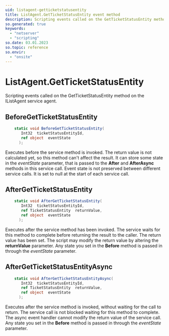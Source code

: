 ```yaml
---
uid: listagent-getticketstatusentity
title: ListAgent.GetTicketStatusEntity event method
description: Scripting events called on the GetTicketStatusEntity method on the ListAgent service agent.
so.generated: true
keywords:
  - "netserver"
  - "scripting"
so.date: 03.01.2023
so.topic: reference
so.envir:
  - "onsite"
---
```

# ListAgent.GetTicketStatusEntity

Scripting events called on the <see cref='M:SuperOffice.CRM.Services.IListAgent.GetTicketStatusEntity'>GetTicketStatusEntity</see> method on the <see cref='IListAgent'>IListAgent</see>  service agent.

## BeforeGetTicketStatusEntity
```cs
    static void BeforeGetTicketStatusEntity(
       Int32  ticketStatusEntityId,
       ref object  eventState
      );
```
Executes before the service method is invoked.
The return value is not calculated yet, so this method can't affect the result.
It can store some state in the *eventState* parameter, that is passed to the **After** and **AfterAsync** methods in this service call.
Event state is not preserved between different service calls. It is set to null at the start of each service call.
## AfterGetTicketStatusEntity
```cs
    static void AfterGetTicketStatusEntity(
       Int32  ticketStatusEntityId,
       ref TicketStatusEntity  returnValue,
       ref object  eventState
      );
```
Executes after the service method has been invoked. The service waits for this method to complete before returning the result to the caller.
The return value has been set. The script may modify the return value by altering the **returnValue** parameter.
Any state you set in the **Before** method is passed in through the *eventState* parameter.
## AfterGetTicketStatusEntityAsync
```cs
    static void AfterGetTicketStatusEntityAsync(
       Int32  ticketStatusEntityId,
       ref TicketStatusEntity  returnValue,
       ref object  eventState
      );
```
Executes after the service method is invoked, without waiting for the call to return.
The service call is not blocked waiting for this method to complete.
The async event handler cannot modify the return value of the service call.
Any state you set in the **Before** method is passed in through the *eventState* parameter.


